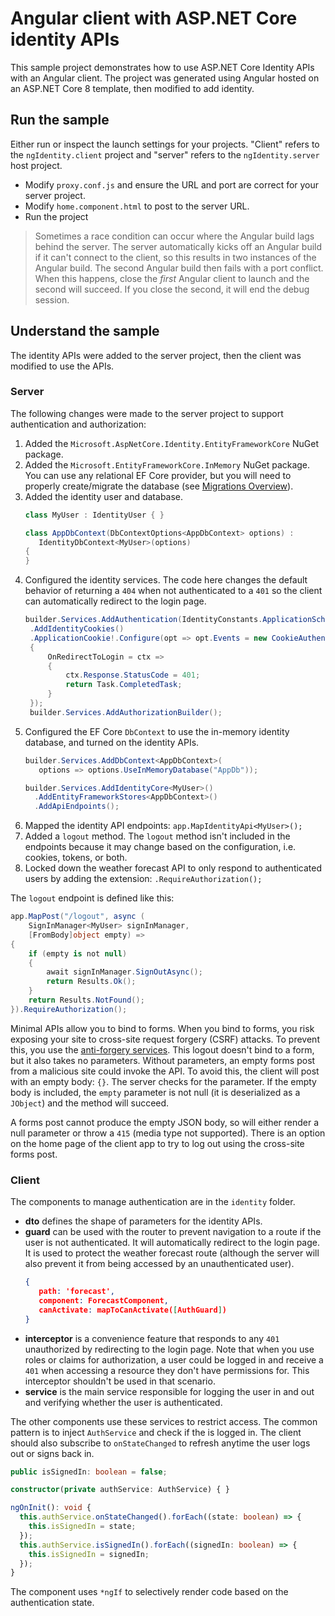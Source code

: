 # Angular client with ASP.NET Core identity APIs

This sample project demonstrates how to use ASP.NET Core Identity APIs with an Angular client. The project was generated using Angular hosted on an ASP.NET Core 8 template, then modified to add identity.

## Run the sample

Either run or inspect the launch settings for your projects. "Client" refers to the `ngIdentity.client` project and "server" refers to the `ngIdentity.server` host project. 

* Modify `proxy.conf.js` and ensure the URL and port are correct for your server project. 
* Modify `home.component.html` to post to the server URL.
* Run the project

> Sometimes a race condition can occur where the Angular build lags behind the server. The server  automatically kicks off an Angular build if it can't connect to the client, so this results in two instances of the Angular build. The second Angular build then fails with a port conflict. When this happens, close the _first_ Angular client to launch and the second will succeed. If you close the second, it will end the debug session.

## Understand the sample

The identity APIs were added to the server project, then the client was modified to use the APIs.

### Server

The following changes were made to the server project to support authentication and authorization:

1. Added the `Microsoft.AspNetCore.Identity.EntityFrameworkCore` NuGet package.
1. Added the `Microsoft.EntityFrameworkCore.InMemory` NuGet package. You can use any relational EF Core provider, but you will need to properly create/migrate the database (see [Migrations Overview](https://learn.microsoft.com/ef/core/managing-schemas/migrations/?tabs=dotnet-core-cli)).
1. Added the identity user and database.
   ```csharp
   class MyUser : IdentityUser { }

   class AppDbContext(DbContextOptions<AppDbContext> options) :
      IdentityDbContext<MyUser>(options)
   {    
   } 
   ```
1. Configured the identity services. The code here changes the default behavior of returning a `404` when not authenticated to a `401` so the client can automatically redirect to the login page.
   ```csharp
   builder.Services.AddAuthentication(IdentityConstants.ApplicationScheme)
    .AddIdentityCookies()
    .ApplicationCookie!.Configure(opt => opt.Events = new CookieAuthenticationEvents()
    {
        OnRedirectToLogin = ctx =>
        {
            ctx.Response.StatusCode = 401;
            return Task.CompletedTask;
        }
    }); 
    builder.Services.AddAuthorizationBuilder();
   ```
1. Configured the EF Core `DbContext` to use the in-memory identity database, and turned on the identity APIs.
   ```csharp
   builder.Services.AddDbContext<AppDbContext>(
      options => options.UseInMemoryDatabase("AppDb"));

   builder.Services.AddIdentityCore<MyUser>()
     .AddEntityFrameworkStores<AppDbContext>()
     .AddApiEndpoints();
   ```
1. Mapped the identity API endpoints: `app.MapIdentityApi<MyUser>();`
1. Added a `logout` method. The `logout` method isn't included in the endpoints because it may change based on the configuration, i.e. cookies, tokens, or both. <!--More on this method below. We typically don't use below in the docs. In the following if that's appropriate, or later in the article, but I'm guessing we really don't need it.-->
1. Locked down the weather forecast API to only respond to authenticated users by adding the extension: `.RequireAuthorization();`

The `logout` endpoint is defined like this:

```csharp
app.MapPost("/logout", async (
    SignInManager<MyUser> signInManager,
    [FromBody]object empty) =>
{
    if (empty is not null)
    {
        await signInManager.SignOutAsync();
        return Results.Ok();
    }
    return Results.NotFound();
}).RequireAuthorization();
```

Minimal APIs allow you to bind to forms. When you bind to forms, you risk exposing your site to cross-site request forgery (CSRF) attacks. To prevent this, you use the [anti-forgery services](https://learn.microsoft.com/aspnet/core/security/anti-request-forgery?view=aspnetcore-8.0). This logout doesn't bind to a form, but it also takes no parameters. Without parameters, an empty forms post from a malicious site could invoke the API. To avoid this, the client will post with an empty body: `{}`. The server checks for the parameter. If the empty body is included, the `empty` parameter is not null (it is deserialized as a `JObject`) and the method will succeed.

A forms post cannot produce the empty JSON body, so will either render a null parameter or throw a `415` (media type not supported). There is an option on the home page of the client app to try to log out using the cross-site forms post. 

### Client

The components to manage authentication are in the `identity` folder.

* **dto** defines the shape of parameters for the identity APIs.
* **guard** can be used with the router to prevent navigation to a route if the user is not authenticated. It will automatically redirect to the login page. It is used to protect the weather forecast route (although the server will also prevent it from being accessed by an unauthenticated user).
   ```json
   {
      path: 'forecast',
      component: ForecastComponent,
      canActivate: mapToCanActivate([AuthGuard])
  }
  ```
* **interceptor** is a convenience feature that responds to any `401` unauthorized by redirecting to the login page. Note that when you use roles or claims for authorization, a user could be logged in and receive a `401` when accessing a resource they don't have permissions for. This interceptor shouldn't be used in that scenario.
* **service** is the main service responsible for logging the user in and out and verifying whether the user is authenticated.

The other components use these services to restrict access. The common pattern is to inject `AuthService` and check if the is logged in. The client should also subscribe to `onStateChanged` to refresh anytime the user logs out or signs back in.

```typescript
public isSignedIn: boolean = false;

constructor(private authService: AuthService) { }

ngOnInit(): void {
  this.authService.onStateChanged().forEach((state: boolean) => {
    this.isSignedIn = state;      
  });
  this.authService.isSignedIn().forEach((signedIn: boolean) => {
    this.isSignedIn = signedIn;
  });
}
```

The component uses `*ngIf` to selectively render code based on the authentication state.
